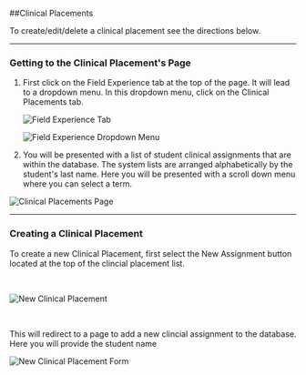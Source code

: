 

##Clinical Placements

To create/edit/delete a clinical placement see the directions below.
***

### Getting to the Clinical Placement's Page
1. First click on the Field Experience tab at the top of the page. It will lead to a dropdown menu. In this dropdown menu, click on the Clinical Placements tab.

    ![Field Experience Tab](/help_images/clinical_teachers/advisor_nav_bar.JPG)

    ![Field Experience Dropdown Menu](/help_images/clinical_teachers/field_exp_drop_down.JPG)
    
2. You will be presented with a list of student clinical assignments that are within the database. The system lists are arranged alphabetically by the student's last name. Here you will be presented with a scroll down menu where you can select a term.

  ![Clinical Placements Page](/help_images/clinical_placements/clinical_assigment_all.JPG)

***
### Creating a Clinical Placement
To create a new Clinical Placement, first select the New Assignment button located at the top of the clincial placement list.

&nbsp;

  ![New Clinical Placement](/help_images/clinical_teachers/new_clinical_teacher_button.JPG)

&nbsp;

This will redirect to a page to add a new clincial assignment to the database. Here you will provide the student name

![New Clinical Placement Form](/help_images/clinical_teachers/new_clinical_teacher_button.JPG)
